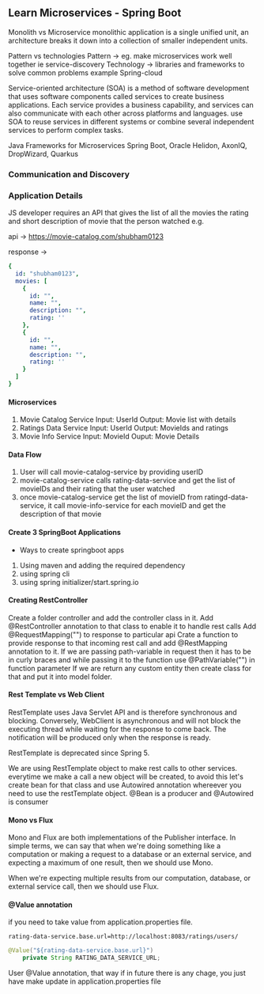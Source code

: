## Learn Microservices - Spring Boot

Monolith vs Microservice
monolithic application is a single unified unit, an architecture breaks it down into a collection of smaller independent units.

Pattern vs technologies
Pattern -> eg. make microservices work well together ie service-discovery
Technology -> libraries and frameworks to solve common problems example Spring-cloud

Service-oriented architecture (SOA) is a 
method of software development that uses software components called services to create business applications.
Each service provides a business capability, and services can also communicate with each other across platforms and languages.
use SOA to reuse services in different systems or combine several independent services to perform complex tasks.

Java Frameworks for Microservices
Spring Boot, Oracle Helidon, AxonIQ, DropWizard, Quarkus


### Communication and Discovery


### Application Details
JS developer requires an API that gives the list of all the movies the rating and short description of movie that the person watched
e.g. 

api -> https://movie-catalog.com/shubham0123

response ->
```yaml
{
  id: "shubham0123",
  movies: [
    {
      id: "",
      name: "",
      description: "",
      rating: ''
    },
    {
      id: "",
      name: "",
      description: "",
      rating: ''
    }
  ]
}
```

#### Microservices
1. Movie Catalog Service
Input: UserId
Output: Movie list with details
2. Ratings Data Service
Input: UserId
Output: MovieIds and ratings
3. Movie Info Service
Input: MovieId
Ouput: Movie Details


#### Data Flow
1) User will call movie-catalog-service by providing userID
2) movie-catalog-service calls rating-data-service and get the list of movieIDs and their rating that the user watched
3) once movie-catalog-service get the list of movieID from ratingd-data-service, it call movie-info-service for each movieID and get the description of that movie


#### Create 3 SpringBoot Applications

+ Ways to create springboot apps
1. Using maven and adding the required dependency
2. using spring cli
3. using spring initializer/start.spring.io

#### Creating RestController

Create a folder controller and add the controller class in it.
Add @RestController annotation to that class to enable it to handle rest calls
Add @RequestMapping("</api>") to response to particular api
Crate a function to provide response to that incoming rest call and add @RestMapping annotation to it.
If we are passing path-variable in request then it has to be in curly braces and while passing it to the function use @PathVariable("<var-name>") in function parameter
If we are return any custom entity then create class for that and put it into model folder.


#### Rest Template vs Web Client

RestTemplate uses Java Servlet API and is therefore synchronous and blocking.
Conversely, WebClient is asynchronous and will not block the executing thread while waiting for the response to come back. The notification will be produced only when the response is ready.

RestTemplate is deprecated since Spring 5.

We are using RestTemplate object to make rest calls to other services.
everytime we make a call a new object will be created, to avoid this let's create bean for that class and 
use Autowired annotation whereever you need to use the restTemplate object.
@Bean is a producer and @Autowired is consumer

#### Mono vs Flux

Mono and Flux are both implementations of the Publisher interface. In simple terms, we can say that when we're doing something like a computation or making a request to a database or an external service, and expecting a maximum of one result, then we should use Mono.

When we're expecting multiple results from our computation, database, or external service call, then we should use Flux.

#### @Value annotation

if you need to take value from application.properties file.

```properties
rating-data-service.base.url=http://localhost:8083/ratings/users/
```

```java
@Value("${rating-data-service.base.url}")
    private String RATING_DATA_SERVICE_URL;
```

User @Value annotation, that way if in future there is any chage, you just have make update in application.properties file